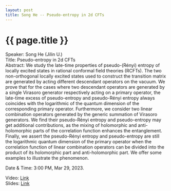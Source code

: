 ```yaml
---
layout: post
title: Song He -- Pseudo-entropy in 2d CFTs
---
```


{{ page.title }}
================

Speaker: Song He (Jilin U.)  
Title:  Pseudo-entropy in 2d CFTs  
Abstract: We study the late-time properties of pseudo-(Rényi) entropy of locally excited states in rational conformal field theories (RCFTs). The two non-orthogonal locally excited states used to construct the transition matrix are generated by acting different descendant operators on the vacuum. We prove that for the cases where two descendant operators are generated by a single Virasoro generator respectively acting on a primary operator, the late-time excess of pseudo-entropy and pseudo-Rényi entropy always coincides with the logarithmic of the quantum dimension of the corresponding primary operator. Furthermore, we consider two linear combination operators generated by the generic summation of Virasoro generators. We find their pseudo-Rényi entropy and pseudo-entropy may get additional contributions, as the mixing of holomorphic and anti-holomorphic parts of the correlation function enhances the entanglement. Finally, we assert the pseudo-Rényi entropy and pseudo-entropy are still the logarithmic quantum dimension of the primary operator when the correlation function of linear combination operators can be divided into the product of its holomorphic part and anti-holomorphic part. We offer some examples to illustrate the phenomenon.     

Date & Time: 3:00 PM, Mar 29, 2023.

Video: [Link](https://www.bilibili.com/video/BV1bL411X7Zr/?share_source=copy_web&vd_source=2923cd18e23f9cfd0265ae363e788c67)  
Slides: [Link](http://jointhepth.github.io/files/2023-3-29-Song-He.pdf)